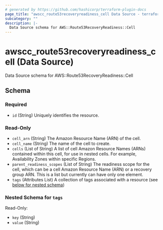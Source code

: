 ```yaml
---
# generated by https://github.com/hashicorp/terraform-plugin-docs
page_title: "awscc_route53recoveryreadiness_cell Data Source - terraform-provider-awscc"
subcategory: ""
description: |-
  Data Source schema for AWS::Route53RecoveryReadiness::Cell
---
```


# awscc_route53recoveryreadiness_cell (Data Source)

Data Source schema for AWS::Route53RecoveryReadiness::Cell



<!-- schema generated by tfplugindocs -->
## Schema

### Required

- `id` (String) Uniquely identifies the resource.

### Read-Only

- `cell_arn` (String) The Amazon Resource Name (ARN) of the cell.
- `cell_name` (String) The name of the cell to create.
- `cells` (List of String) A list of cell Amazon Resource Names (ARNs) contained within this cell, for use in nested cells. For example, Availability Zones within specific Regions.
- `parent_readiness_scopes` (List of String) The readiness scope for the cell, which can be a cell Amazon Resource Name (ARN) or a recovery group ARN. This is a list but currently can have only one element.
- `tags` (Attributes List) A collection of tags associated with a resource (see [below for nested schema](#nestedatt--tags))

<a id="nestedatt--tags"></a>
### Nested Schema for `tags`

Read-Only:

- `key` (String)
- `value` (String)


